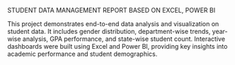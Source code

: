STUDENT DATA MANAGEMENT REPORT BASED ON EXCEL, POWER BI

This project demonstrates end-to-end data analysis and visualization on student data. 
It includes gender distribution, department-wise trends, year-wise analysis, GPA performance, and state-wise student count. 
Interactive dashboards were built using Excel and Power BI, providing key insights into academic performance and student demographics.
